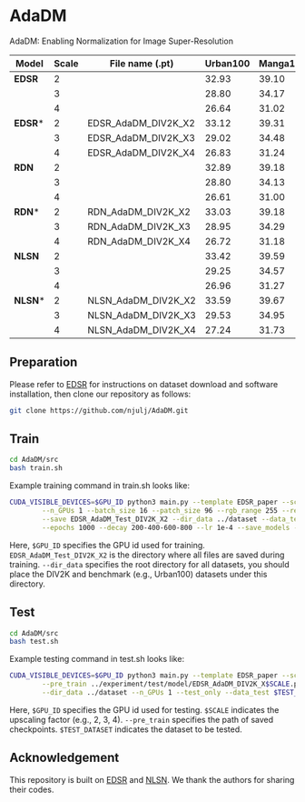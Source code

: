 # AdaDM
AdaDM: Enabling Normalization for Image Super-Resolution

| Model    | Scale | File name (.pt) | Urban100 | Manga109 |
|  ---     |  ---  | ---             | ---        | ---      |
|**EDSR** | 2 |                     | 32.93 | 39.10 |
|| 3 || 28.80 | 34.17 |
|| 4 || 26.64 | 31.02 |
|**EDSR***| 2 | EDSR_AdaDM_DIV2K_X2 | 33.12 | 39.31 |
|| 3 | EDSR_AdaDM_DIV2K_X3 | 29.02 | 34.48 |
|| 4 | EDSR_AdaDM_DIV2K_X4 | 26.83  | 31.24 |
|**RDN**  | 2 |  | 32.89  | 39.18 |
|| 3 |  | 28.80 | 34.13 |
|| 4 |  | 26.61 | 31.00 |
|**RDN***| 2 | RDN_AdaDM_DIV2K_X2 | 33.03 | 39.18 |
|| 3 | RDN_AdaDM_DIV2K_X3 | 28.95 | 34.29  |
|| 4 | RDN_AdaDM_DIV2K_X4 | 26.72 | 31.18 |
|**NLSN**  | 2 |  | 33.42 | 39.59 |
|| 3 |  | 29.25 | 34.57 |
|| 4 |  | 26.96 | 31.27 |
|**NLSN*** | 2 | NLSN_AdaDM_DIV2K_X2 | 33.59 | 39.67 |
|| 3 | NLSN_AdaDM_DIV2K_X3 | 29.53 | 34.95  |
|| 4 | NLSN_AdaDM_DIV2K_X4 | 27.24 | 31.73 |

## Preparation
Please refer to [EDSR](https://github.com/thstkdgus35/EDSR-PyTorch) for instructions on dataset download and software installation, then clone our repository as follows:
```bash
git clone https://github.com/njulj/AdaDM.git
```

## Train
```bash
cd AdaDM/src
bash train.sh
```
Example training command in train.sh looks like:
```bash
CUDA_VISIBLE_DEVICES=$GPU_ID python3 main.py --template EDSR_paper --scale 2\
        --n_GPUs 1 --batch_size 16 --patch_size 96 --rgb_range 255 --res_scale 0.1\
        --save EDSR_AdaDM_Test_DIV2K_X2 --dir_data ../dataset --data_test Urban100\
        --epochs 1000 --decay 200-400-600-800 --lr 1e-4 --save_models --save_results 
```
Here, `$GPU_ID` specifies the GPU id used for training. `EDSR_AdaDM_Test_DIV2K_X2` is the directory where all files are saved during training.
`--dir_data` specifies the root directory for all datasets, you should place the DIV2K and benchmark (e.g., Urban100) datasets under this directory.

## Test
```bash
cd AdaDM/src
bash test.sh
```
Example testing command in test.sh looks like:
```bash
CUDA_VISIBLE_DEVICES=$GPU_ID python3 main.py --template EDSR_paper --scale $SCALE\
        --pre_train ../experiment/test/model/EDSR_AdaDM_DIV2K_X$SCALE.pt\
        --dir_data ../dataset --n_GPUs 1 --test_only --data_test $TEST_DATASET
```
Here, `$GPU_ID` specifies the GPU id used for testing. `$SCALE` indicates the upscaling factor (e.g., 2, 3, 4). `--pre_train` specifies the path of
saved checkpoints. `$TEST_DATASET` indicates the dataset to be tested.

## Acknowledgement
This repository is built on [EDSR](https://github.com/thstkdgus35/EDSR-PyTorch) and [NLSN](https://github.com/HarukiYqM/Non-Local-Sparse-Attention). We thank the authors for sharing their codes.
